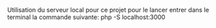 Utilisation du serveur local pour ce projet
pour le lancer entrer dans le terminal la commande suivante:
 php -S localhost:3000